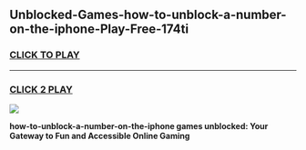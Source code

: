 
## Unblocked-Games-how-to-unblock-a-number-on-the-iphone-Play-Free-174ti
<h3>
<a href="https://premium76.site?title=how-to-unblock-a-number-on-the-iphone&ref=21A">CLICK TO PLAY</a></h3>
<hr>

<h3>
<a href="https://premium76.site?title=how-to-unblock-a-number-on-the-iphone&ref=21A">CLICK 2 PLAY</a>
  
</h3>

<a href="https://premium76.site?title=how-to-unblock-a-number-on-the-iphone&ref=21A"><img src="https://clearcache.store/games.png"></a>


**how-to-unblock-a-number-on-the-iphone games unblocked: Your Gateway to Fun and Accessible Online Gaming**
